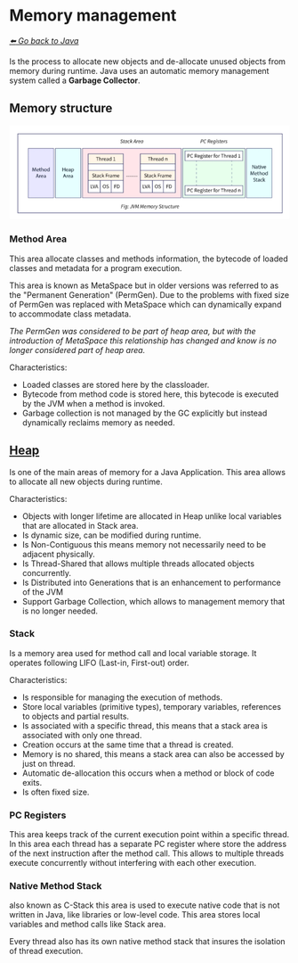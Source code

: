# Memory management

*[:arrow_left: Go back to Java](../JAVA.md)*

Is the process to allocate new objects and de-allocate unused objects from memory during runtime. Java uses an automatic memory management system called a **Garbage Collector**.

## Memory structure

![memory structure](./img/java-memory-structure.png)



### Method Area

This area allocate classes and methods information, the bytecode of loaded classes and metadata for a program execution.

This area is known as MetaSpace but in older versions was referred to as the "Permanent Generation" (PermGen). Due to the problems with fixed size of PermGen was replaced with MetaSpace which can dynamically expand to accommodate class metadata.

*The PermGen was considered to be part of heap area, but with the introduction of MetaSpace this relationship has changed and know is no longer considered part of heap area.*

Characteristics:

- Loaded classes are stored here by the classloader.
- Bytecode from method code is stored here, this bytecode is executed by the JVM when a method is invoked.
- Garbage collection is not managed by the GC explicitly but instead dynamically reclaims memory as needed.

## [Heap](./HEAP.md)

Is one of the main areas of memory for a Java Application. This area allows to allocate all new objects during runtime. 

Characteristics:

 - Objects with longer lifetime are allocated in Heap unlike local variables that are allocated in Stack area.
 - Is dynamic size, can be modified during runtime.
 - Is Non-Contiguous this means memory not necessarily need to be adjacent physically.
 - Is Thread-Shared that allows multiple threads allocated objects concurrently.
 - Is Distributed into Generations that is an enhancement to performance of the JVM
 - Support Garbage Collection, which allows to management memory that is no longer needed.


### Stack

Is a memory area used for method call and local variable storage. It operates following LIFO (Last-in, First-out) order. 

Characteristics:

 - Is responsible for managing the execution of methods.
 - Store local variables (primitive types), temporary variables, references to objects and partial results.
 - Is associated with a specific thread, this means that a stack area is associated with only one thread.
 - Creation occurs at the same time that a thread is created.
 - Memory is no shared, this means a stack area can also be accessed by just on thread.
 - Automatic de-allocation this occurs when a method or block of code exits. 
 - Is often fixed size.

### PC Registers

This area keeps track of the current execution point within a specific thread. In this area each thread has a separate PC register where store the address of the next instruction after the method call. This allows to multiple threads execute concurrently without interfering with each other execution.

### Native Method Stack

also known as C-Stack this area is used to execute native code that is not written in Java, like libraries or low-level code. This area stores local variables and method calls like Stack area.

Every thread also has its own native method stack that insures the isolation of thread execution.